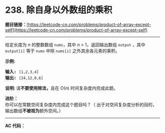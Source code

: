 # 238. 除自身以外数组的乘积

**题目链接：**[https://leetcode-cn.com/problems/product-of-array-except-self](https://leetcode-cn.com/problems/product-of-array-except-self)

---

<div class="content__1Y2H">
 <div class="notranslate">
  <p>给定长度为&nbsp;<em>n</em>&nbsp;的整数数组&nbsp;<code>nums</code>，其中&nbsp;<em>n</em> &gt; 1，返回输出数组&nbsp;<code>output</code>&nbsp;，其中 <code>output[i]</code>&nbsp;等于&nbsp;<code>nums</code>&nbsp;中除&nbsp;<code>nums[i]</code>&nbsp;之外其余各元素的乘积。</p> 
  <p><strong>示例:</strong></p> 
  <pre class="language-text"><strong>输入:</strong> <code>[1,2,3,4]</code>
<strong>输出:</strong> <code>[24,12,8,6]</code></pre> 
  <p><strong>说明: </strong>请<strong>不要使用除法，</strong>且在&nbsp;O(<em>n</em>) 时间复杂度内完成此题。</p> 
  <p><strong>进阶：</strong><br> 你可以在常数空间复杂度内完成这个题目吗？（ 出于对空间复杂度分析的目的，输出数组<strong>不被视为</strong>额外空间。）</p> 
 </div>
</div>

---

**AC 代码：**

```java

```
